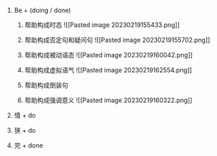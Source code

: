 1. Be + (doing / done)
	1. 帮助构成时态
	![[Pasted image 20230219155433.png]]
	2. 帮助构成否定句和疑问句
	![[Pasted image 20230219155702.png]]
	3. 帮助构成被动语态
	![[Pasted image 20230219160042.png]]
	4. 帮助构成虚拟语气
	![[Pasted image 20230219162554.png]]

	5. 帮助构成倒装句


	6. 帮助构成强调意义
	![[Pasted image 20230219160322.png]]


2. 情 + do


3. 狭 + do


4. 完 + done